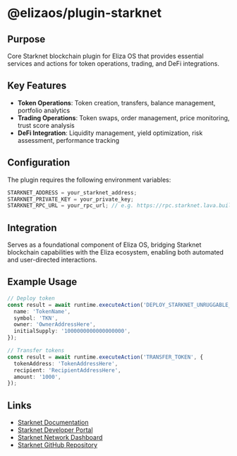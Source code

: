 # @elizaos/plugin-starknet

## Purpose

Core Starknet blockchain plugin for Eliza OS that provides essential services and actions for token operations, trading, and DeFi integrations.

## Key Features

- **Token Operations**: Token creation, transfers, balance management, portfolio analytics
- **Trading Operations**: Token swaps, order management, price monitoring, trust score analysis
- **DeFi Integration**: Liquidity management, yield optimization, risk assessment, performance tracking

## Configuration

The plugin requires the following environment variables:

```typescript
STARKNET_ADDRESS = your_starknet_address;
STARKNET_PRIVATE_KEY = your_private_key;
STARKNET_RPC_URL = your_rpc_url; // e.g. https://rpc.starknet.lava.build
```

## Integration

Serves as a foundational component of Eliza OS, bridging Starknet blockchain capabilities with the Eliza ecosystem, enabling both automated and user-directed interactions.

## Example Usage

```typescript
// Deploy token
const result = await runtime.executeAction('DEPLOY_STARKNET_UNRUGGABLE_MEME_TOKEN', {
  name: 'TokenName',
  symbol: 'TKN',
  owner: 'OwnerAddressHere',
  initialSupply: '1000000000000000000',
});

// Transfer tokens
const result = await runtime.executeAction('TRANSFER_TOKEN', {
  tokenAddress: 'TokenAddressHere',
  recipient: 'RecipientAddressHere',
  amount: '1000',
});
```

## Links

- [Starknet Documentation](https://docs.starknet.io/)
- [Starknet Developer Portal](https://starknet.io/developers)
- [Starknet Network Dashboard](https://starknet.io/dashboard)
- [Starknet GitHub Repository](https://github.com/starkware-libs/starknet)
